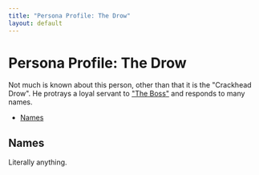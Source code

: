 ```yaml
---
title: "Persona Profile: The Drow"
layout: default
---
```

# Persona Profile: The Drow

Not much is known about this person, other than that it is the "Crackhead Drow". He protrays a loyal servant to ["The Boss"]({{./taughet}}) and responds to many names.
<!-- START doctoc generated TOC please keep comment here to allow auto update -->
<!-- DON'T EDIT THIS SECTION, INSTEAD RE-RUN doctoc TO UPDATE -->

- [Names](#names)

<!-- END doctoc generated TOC please keep comment here to allow auto update -->

## Names

Literally anything.
